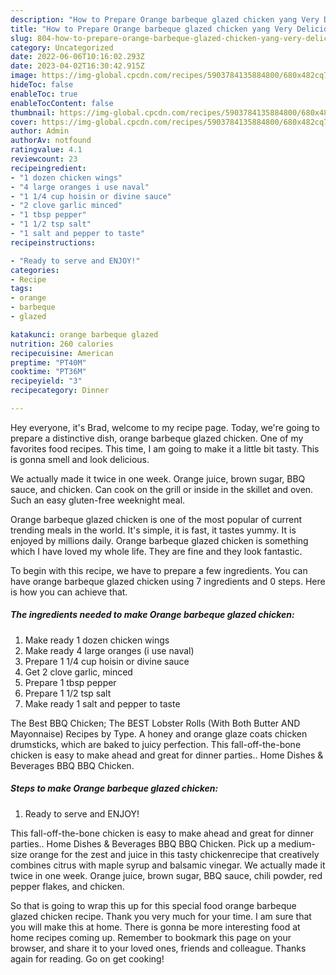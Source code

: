```yaml
---
description: "How to Prepare Orange barbeque glazed chicken yang Very Delicious"
title: "How to Prepare Orange barbeque glazed chicken yang Very Delicious"
slug: 804-how-to-prepare-orange-barbeque-glazed-chicken-yang-very-delicious
category: Uncategorized
date: 2022-06-06T10:16:02.293Z
date: 2023-04-02T16:30:42.915Z
image: https://img-global.cpcdn.com/recipes/5903784135884800/680x482cq70/orange-barbeque-glazed-chicken-recipe-main-photo.jpg
hideToc: false
enableToc: true
enableTocContent: false
thumbnail: https://img-global.cpcdn.com/recipes/5903784135884800/680x482cq70/orange-barbeque-glazed-chicken-recipe-main-photo.jpg
cover: https://img-global.cpcdn.com/recipes/5903784135884800/680x482cq70/orange-barbeque-glazed-chicken-recipe-main-photo.jpg
author: Admin
authorAv: notfound
ratingvalue: 4.1
reviewcount: 23
recipeingredient:
- "1 dozen chicken wings"
- "4 large oranges i use naval"
- "1 1/4 cup hoisin or divine sauce"
- "2 clove garlic minced"
- "1 tbsp pepper"
- "1 1/2 tsp salt"
- "1 salt and pepper to taste"
recipeinstructions:

- "Ready to serve and ENJOY!"
categories:
- Recipe
tags:
- orange
- barbeque
- glazed

katakunci: orange barbeque glazed 
nutrition: 260 calories
recipecuisine: American
preptime: "PT40M"
cooktime: "PT36M"
recipeyield: "3"
recipecategory: Dinner

---
```



Hey everyone, it's Brad, welcome to my recipe page. Today, we're going to prepare a distinctive dish, orange barbeque glazed chicken. One of my favorites food recipes. This time, I am going to make it a little bit tasty. This is gonna smell and look delicious.

We actually made it twice in one week. Orange juice, brown sugar, BBQ sauce, and chicken. Can cook on the grill or inside in the skillet and oven. Such an easy gluten-free weeknight meal.

Orange barbeque glazed chicken is one of the most popular of current trending meals in the world. It's simple, it is fast, it tastes yummy. It is enjoyed by millions daily. Orange barbeque glazed chicken is something which I have loved my whole life. They are fine and they look fantastic.


To begin with this recipe, we have to prepare a few ingredients. You can have orange barbeque glazed chicken using 7 ingredients and 0 steps. Here is how you can achieve that.

<!--inarticleads1-->

##### The ingredients needed to make Orange barbeque glazed chicken:

1. Make ready 1 dozen chicken wings
1. Make ready 4 large oranges (i use naval)
1. Prepare 1 1/4 cup hoisin or divine sauce
1. Get 2 clove garlic, minced
1. Prepare 1 tbsp pepper
1. Prepare 1 1/2 tsp salt
1. Make ready 1 salt and pepper to taste


The Best BBQ Chicken; The BEST Lobster Rolls (With Both Butter AND Mayonnaise) Recipes by Type. A honey and orange glaze coats chicken drumsticks, which are baked to juicy perfection. This fall-off-the-bone chicken is easy to make ahead and great for dinner parties.. Home Dishes &amp; Beverages BBQ BBQ Chicken. 

<!--inarticleads2-->

##### Steps to make Orange barbeque glazed chicken:


1. Ready to serve and ENJOY!

This fall-off-the-bone chicken is easy to make ahead and great for dinner parties.. Home Dishes &amp; Beverages BBQ BBQ Chicken. Pick up a medium-size orange for the zest and juice in this tasty chickenrecipe that creatively combines citrus with maple syrup and balsamic vinegar. We actually made it twice in one week. Orange juice, brown sugar, BBQ sauce, chili powder, red pepper flakes, and chicken. 

So that is going to wrap this up for this special food orange barbeque glazed chicken recipe. Thank you very much for your time. I am sure that you will make this at home. There is gonna be more interesting food at home recipes coming up. Remember to bookmark this page on your browser, and share it to your loved ones, friends and colleague. Thanks again for reading. Go on get cooking!
